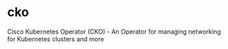 # cko
Cisco Kubernetes Operator (CKO) - An Operator for managing networking for Kubernetes clusters and more
